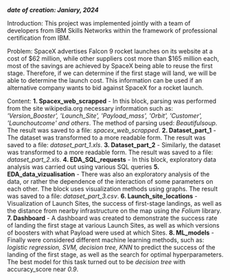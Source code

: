 _**date of creation: Janiary, 2024**_

Introduction:
This project was implemented jointly with a team of developers from IBM Skills Networks within the framework of professional certification from IBM.

Problem:
SpaceX advertises Falcon 9 rocket launches on its website at a cost of $62 million, while other suppliers cost more than $165 million each, most of the savings are achieved by SpaceX being able to reuse the first stage. Therefore, if we can determine if the first stage will land, we will be able to determine the launch cost. This information can be used if an alternative company wants to bid against SpaceX for a rocket launch.

Content:
**1. Spacex_web_scrapped** - In this block, parsing was performed from the site wikipedia.org necessary information such as: _'Version_Booster', 'Launch_Site', 'Payload_mass', 'Orbit', 'Customer', 'Launchoutcome' and others_. The method of parsing used: _Beautifulsoup_. The result was saved to a file: _spacex_web_scrapped_.
**2. Dataset_part_1** - The dataset was transformed to a more readable form. The result was saved to a file: _dataset_part_1.xls_.
**3. Dataset_part_2** - Similarly, the dataset was transformed to a more readable form. The result was saved to a file: _dataset_part_2.xls_.
**4. EDA_SQL_requests** - In this block, exploratory data analysis was carried out using various SQL queries
**5. EDA_data_vizualisation** - There was also an exploratory analysis of the data, or rather the dependence of the interaction of some parameters on each other. The block uses visualization methods using graphs. The result was saved to a file: _dataset_part_3.csv_.
**6. Launch_site_locations** - Visualization of Launch Sites, the success of first-stage landings, as well as the distance from nearby infrastructure on the map using _the Folium_ library.
**7. Dashboard** - A dashboard was created to demonstrate the success rate of landing the first stage at various Launch Sites, as well as which versions of boosters with what Payload were used at which Sites.
**8. ML_models** - Finally were considered different machine learning methods, such as: _logistic regression, SVM, decision tree, KNN_ to predict the success of the landing of the first stage, as well as the search for optimal hyperparameters. The best model for this task turned out to be _decision tree_ with accuracy_score near _0.9_.
